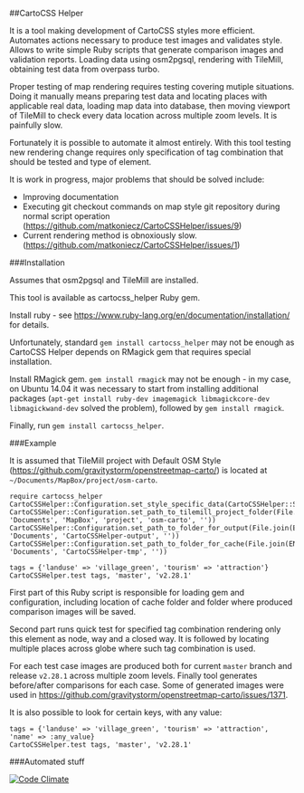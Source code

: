 ##CartoCSS Helper

It is a tool making development of CartoCSS styles more efficient. Automates actions necessary to produce test images and validates style. Allows to write simple Ruby scripts that generate comparison images and validation reports. Loading data using osm2pgsql, rendering with TileMill, obtaining test data from overpass turbo.

Proper testing of map rendering requires testing covering mutiple situations. Doing it manually means preparing test data and locating places with applicable real data, loading map data into database, then moving viewport of TileMill to check every data location across multiple zoom levels. It is painfully slow.

Fortunately it is possible to automate it almost entirely. With this tool testing new rendering change requires only specification of tag combination that should be tested and type of element.

It is work in progress, major problems that should be solved include:

* Improving documentation
* Executing git checkout commands on map style git repository during normal script operation (https://github.com/matkoniecz/CartoCSSHelper/issues/9)
* Current rendering method is obnoxiously slow. (https://github.com/matkoniecz/CartoCSSHelper/issues/1)

###Installation

Assumes that osm2pgsql and TileMill are installed.

This tool is available as cartocss_helper Ruby gem.

Install ruby - see https://www.ruby-lang.org/en/documentation/installation/ for details.

Unfortunately, standard `gem install cartocss_helper` may not be enough as CartoCSS Helper depends on RMagick gem that requires special installation.

Install RMagick gem. `gem install rmagick` may not be enough - in my case, on Ubuntu 14.04 it was necessary to start from installing additional packages (`apt-get install ruby-dev imagemagick libmagickcore-dev libmagickwand-dev` solved the problem), followed by `gem install rmagick`.

Finally, run `gem install cartocss_helper`.

###Example

It is assumed that TileMill project with Default OSM Style (https://github.com/gravitystorm/openstreetmap-carto/) is located at `~/Documents/MapBox/project/osm-carto`.

    require cartocss_helper
    CartoCSSHelper::Configuration.set_style_specific_data(CartoCSSHelper::StyleDataForDefaultOSM.get_style_data)
    CartoCSSHelper::Configuration.set_path_to_tilemill_project_folder(File.join(ENV['HOME'], 'Documents', 'MapBox', 'project', 'osm-carto', ''))
    CartoCSSHelper::Configuration.set_path_to_folder_for_output(File.join(ENV['HOME'], 'Documents', 'CartoCSSHelper-output', ''))
    CartoCSSHelper::Configuration.set_path_to_folder_for_cache(File.join(ENV['HOME'], 'Documents', 'CartoCSSHelper-tmp', ''))

    tags = {'landuse' => 'village_green', 'tourism' => 'attraction'}
    CartoCSSHelper.test tags, 'master', 'v2.28.1'

First part of this Ruby script is responsible for loading gem and configuration, including location of cache folder and folder where produced comparison images will be saved.

Second part runs quick test for specified tag combination rendering only this element as node, way and a closed way. It is followed by locating multiple places across globe where such tag combination is used.

For each test case images are produced both for current `master` branch and release `v2.28.1` across multiple zoom levels. Finally tool generates before/after comparisons for each case. Some of generated images were used in https://github.com/gravitystorm/openstreetmap-carto/issues/1371.

It is also possible to look for certain keys, with any value:

    tags = {'landuse' => 'village_green', 'tourism' => 'attraction', 'name' => :any_value}
    CartoCSSHelper.test tags, 'master', 'v2.28.1'


###Automated stuff

[![Code Climate](https://codeclimate.com/github/mkoniecz/CartoCSSHelper/badges/gpa.svg)](https://codeclimate.com/github/mkoniecz/CartoCSSHelper)
